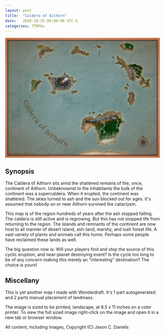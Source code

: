 ```yaml
---
layout: post
title:  "Caldera of Aithorn"
date:   2020-10-25 00:00:00 UTC-5  
categories: TTRPGs
---
```

![Map of the Caldera of Aithorn](/ttrpgs/maps/Caldera%20of%20Aithorn.jpg)

## Synopsis

The Caldera of Aithorn sits amid the shattered remains of the, once, continent of Aithorn. Unbeknownst to the inhabitants
the bulk of the continent was a supercaldera. When it erupted, the continent was shattered. The skies turned to ash
and the sun blocked out for ages. It's assumed that nobody on or near Aithorn survived the cataclysm.

This map is of the region hundreds of years after the ash stopped falling. The caldera is still active and is regrowing.
But this has not stopped life from returning to the region. The islands and remnants of the continent are now host to 
all manner of desert island, ash-land, marshy, and lush forest life. A vast variety of plants and animals call this home.
Perhaps some people have reclaimed these lands as well.

The big question now is: Will your players find and stop the source of this cyclic eruption, and near-planet destroying 
event? Is the cycle too long to be of any concern making this merely an "interesting" destination? The choice is yours!

## Miscellany

This is yet another map I made with Wonderdraft. It's 1 part autogenerated and 2 parts manual placement of landmass.

The image is sized to be printed, landscape, at 8.5 x 11 inches on a color printer.
To view the full sized image right-click on the image and open it in a new tab or browser window.

All content, including images, Copyright (C) Jason C. Daniels
